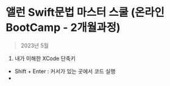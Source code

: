 # 앨런 Swift문법 마스터 스쿨 (온라인 BootCamp - 2개월과정)

> 2023년 5월 

1. 내가 이해한 XCode 단축키 
- Shift + Enter : 커서가 있는 곳에서 코드 실행 
- 
